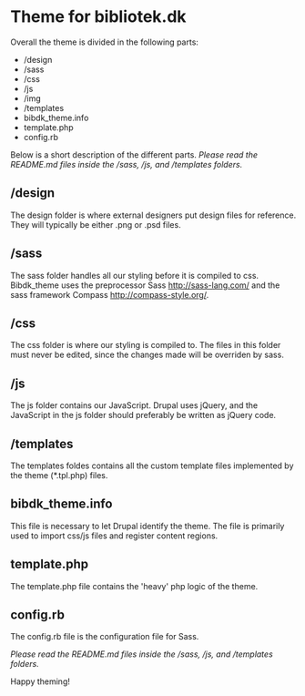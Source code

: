 # Theme for bibliotek.dk

Overall the theme is divided in the following parts:

- /design
- /sass
- /css
- /js
- /img
- /templates
- bibdk_theme.info
- template.php
- config.rb

Below is a short description of the different parts.
_Please read the README.md files inside the /sass, /js, and /templates folders._


## /design
The design folder is where external designers put design files for reference. They will typically be either .png or .psd files.

## /sass
The sass folder handles all our styling before it is compiled to css. Bibdk_theme uses the preprocessor Sass http://sass-lang.com/ and the sass framework Compass http://compass-style.org/.

## /css
The css folder is where our styling is compiled to. The files in this folder must never be edited, since the changes made will be overriden by sass.

## /js
The js folder contains our JavaScript. Drupal uses jQuery, and the JavaScript in the js folder should preferably be written as jQuery code.

## /templates
The templates foldes contains all the custom template files implemented by the theme (*.tpl.php) files.

## bibdk_theme.info
This file is necessary to let Drupal identify the theme. The file is primarily used to import css/js files and register content regions.

## template.php
The template.php file contains the 'heavy' php logic of the theme.

## config.rb
The config.rb file is the configuration file for Sass.


_Please read the README.md files inside the /sass, /js, and /templates folders._

Happy theming!
